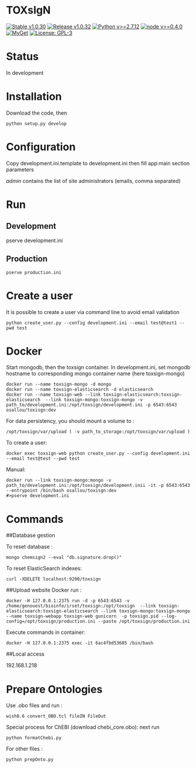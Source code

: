 TOXsIgN
==========

[//]: # (https://rozaxe.github.io/factory/)

[![Stable v1.0.30](https://img.shields.io/badge/Stable-v0.1.0-green.svg)](https://github.com/ClementLancien/convertToEntrezGeneID)
[![Release v1.0.32](https://img.shields.io/badge/Release-v0.1.0-blue.svg)](https://github.com/ClementLancien/convertToEntrezGeneID)
[![Python v>=2.7.12](https://img.shields.io/badge/Python-v>=2.7.12-0077ea.svg)](https://www.python.org/)
[![node v>=0.4.0](https://img.shields.io/node/v/passport.svg)]()
[![MyGet](https://img.shields.io/myget/mongodb/v/MongoDB.Driver.Core.svg)]()
[![License: GPL-3](https://img.shields.io/aur/license/yaourt.svg)](https://opensource.org/licenses/GPL-3.0)


Status
==========

In development

Installation
==========

Download the code, then

    python setup.py develop

Configuration
==========

Copy development.ini.template to development.ini then fill app:main section parameters

*admin* contains the list of site administrators (emails, comma separated)

Run
==========

## Development

  pserve development.ini

## Production

	pserve production.ini

Create a user
==========

It is possible to create a user via command line to avoid email validation

    python create_user.py --config development.ini --email test@test1 --pwd test

Docker
==========

Start mongodb, then the toxsign container. In development.ini, set mongodb
hostname to corresponding mongo container name (here toxsign-mongo)

    docker run --name toxsign-mongo -d mongo
    docker run --name toxsign-elasticsearch -d elasticsearch
    docker run --name toxsign-web --link toxsign-elasticsearch:toxsign-elasticsearch  --link toxsign-mongo:toxsign-mongo -v path_to/development.ini:/opt/toxsign/development.ini -p 6543:6543 osallou/toxisgn:dev

For data persistency, you should mount a volume to :

	/opt/toxsign/var/upload ( -v path_to_storage:/opt/toxsign/var/upload )

To create a user:

    docker exec toxsign-web python create_user.py --config development.ini --email test@test --pwd test

Manual:

    docker run --link toxsign-mongo:mongo -v path_to/development.ini:/opt/toxsign/development.inii -it -p 6543:6543 --entrypoint /bin/bash osallou/toxisgn:dev
    #>pserve development.ini


Commands
==========

##Database gestion

To reset database :

	mongo chemsign2 --eval "db.signature.drop()"

To reset ElasticSearch indexes:

	curl -XDELETE localhost:9200/toxsign

##Upload website
Docker run :

	docker -H 127.0.0.1:2375 run -d -p 6543:6543 -v /home/genouest/bioinfo/irset/toxsign:/opt/toxsign  --link toxsign-elasticsearch:toxsign-elasticsearch --link toxsign-mongo:toxsign-mongo --name toxsign-webapp toxsign-web gunicorn  -p toxsign.pid --log-config=/opt/toxsign/production.ini --paste /opt/toxsign/production.ini

Execute commands in container:

    docker -H 127.0.0.1:2375 exec -it 6ac4fbd53605 /bin/bash

##Local access

192.168.1.218

Prepare Ontologies
==========

Use .obo files  and run :

	wish8.6 convert_OBO.tcl fileIN FileOut

Special process for ChEBI (download chebi_core.obo): next run

	python formatChebi.py

For other files :

	python prepOnto.py
